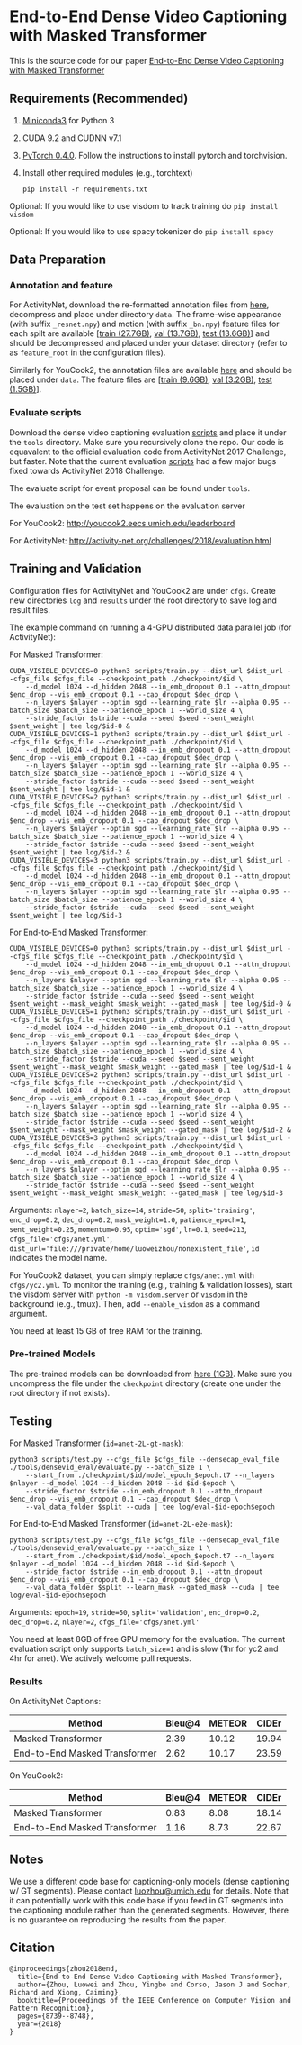 # End-to-End Dense Video Captioning with Masked Transformer

This is the source code for our paper [End-to-End Dense Video Captioning with Masked Transformer](http://openaccess.thecvf.com/content_cvpr_2018/CameraReady/0037.pdf)

## Requirements (Recommended)
1) [Miniconda3](https://conda.io/miniconda.html) for Python 3

2) CUDA 9.2 and CUDNN v7.1

3) [PyTorch 0.4.0](https://pytorch.org/get-started/locally/). Follow the instructions to install pytorch and torchvision.

4) Install other required modules (e.g., torchtext)

   `pip install -r requirements.txt`

Optional: If you would like to use visdom to track training do `pip install visdom`

Optional: If you would like to use spacy tokenizer do `pip install spacy`



## Data Preparation
### Annotation and feature
For ActivityNet, download the re-formatted annotation files from [here](http://youcook2.eecs.umich.edu/static/dat/anet_densecap/anet.tar.gz), decompress and place under directory `data`. The frame-wise appearance (with suffix `_resnet.npy`) and motion (with suffix `_bn.npy`) feature files for each spilt are available [[train (27.7GB)](http://youcook2.eecs.umich.edu/static/dat/anet_densecap/training_feat_anet.tar.gz), [val (13.7GB)](http://youcook2.eecs.umich.edu/static/dat/anet_densecap/validation_feat_anet.tar.gz), [test (13.6GB)](http://youcook2.eecs.umich.edu/static/dat/anet_densecap/testing_feat_anet.tar.gz)] and should be decompressed and placed under your dataset directory (refer to as `feature_root` in the configuration files).

Similarly for YouCook2, the annotation files are available [here](http://youcook2.eecs.umich.edu/static/dat/yc2_densecap/yc2.tar.gz) and should be placed under `data`. The feature files are [[train (9.6GB)](http://youcook2.eecs.umich.edu/static/dat/yc2_densecap/training_feat_yc2.tar.gz), [val (3.2GB)](http://youcook2.eecs.umich.edu/static/dat/yc2_densecap/validation_feat_yc2.tar.gz), [test (1.5GB)](http://youcook2.eecs.umich.edu/static/dat/yc2_densecap/testing_feat_yc2.tar.gz)].

### Evaluate scripts
Download the dense video captioning evaluation [scripts](https://github.com/LuoweiZhou/densevid_eval) and place it under the `tools` directory. Make sure you recursively clone the repo. Our code is equavalent to the official evaluation code from ActivityNet 2017 Challenge, but faster. Note that the current evaluation [scripts](https://github.com/ranjaykrishna/densevid_eval) had a few major bugs fixed towards ActivityNet 2018 Challenge.

The evaluate script for event proposal can be found under `tools`.

The evaluation on the test set happens on the evaluation server

For YouCook2: http://youcook2.eecs.umich.edu/leaderboard

For ActivityNet: http://activity-net.org/challenges/2018/evaluation.html


## Training and Validation
Configuration files for ActivityNet and YouCook2 are under `cfgs`. Create new directories `log` and `results` under the root directory to save log and result files.

The example command on running a 4-GPU distributed data parallel job (for ActivityNet):

For Masked Transformer:
```
CUDA_VISIBLE_DEVICES=0 python3 scripts/train.py --dist_url $dist_url --cfgs_file $cfgs_file --checkpoint_path ./checkpoint/$id \
    --d_model 1024 --d_hidden 2048 --in_emb_dropout 0.1 --attn_dropout $enc_drop --vis_emb_dropout 0.1 --cap_dropout $dec_drop \
    --n_layers $nlayer --optim sgd --learning_rate $lr --alpha 0.95 --batch_size $batch_size --patience_epoch 1 --world_size 4 \
    --stride_factor $stride --cuda --seed $seed --sent_weight $sent_weight | tee log/$id-0 &
CUDA_VISIBLE_DEVICES=1 python3 scripts/train.py --dist_url $dist_url --cfgs_file $cfgs_file --checkpoint_path ./checkpoint/$id \
    --d_model 1024 --d_hidden 2048 --in_emb_dropout 0.1 --attn_dropout $enc_drop --vis_emb_dropout 0.1 --cap_dropout $dec_drop \
    --n_layers $nlayer --optim sgd --learning_rate $lr --alpha 0.95 --batch_size $batch_size --patience_epoch 1 --world_size 4 \
    --stride_factor $stride --cuda --seed $seed --sent_weight $sent_weight | tee log/$id-1 &
CUDA_VISIBLE_DEVICES=2 python3 scripts/train.py --dist_url $dist_url --cfgs_file $cfgs_file --checkpoint_path ./checkpoint/$id \
    --d_model 1024 --d_hidden 2048 --in_emb_dropout 0.1 --attn_dropout $enc_drop --vis_emb_dropout 0.1 --cap_dropout $dec_drop \
    --n_layers $nlayer --optim sgd --learning_rate $lr --alpha 0.95 --batch_size $batch_size --patience_epoch 1 --world_size 4 \
    --stride_factor $stride --cuda --seed $seed --sent_weight $sent_weight | tee log/$id-2 &
CUDA_VISIBLE_DEVICES=3 python3 scripts/train.py --dist_url $dist_url --cfgs_file $cfgs_file --checkpoint_path ./checkpoint/$id \
    --d_model 1024 --d_hidden 2048 --in_emb_dropout 0.1 --attn_dropout $enc_drop --vis_emb_dropout 0.1 --cap_dropout $dec_drop \
    --n_layers $nlayer --optim sgd --learning_rate $lr --alpha 0.95 --batch_size $batch_size --patience_epoch 1 --world_size 4 \
    --stride_factor $stride --cuda --seed $seed --sent_weight $sent_weight | tee log/$id-3
```
For End-to-End Masked Transformer:
```
CUDA_VISIBLE_DEVICES=0 python3 scripts/train.py --dist_url $dist_url --cfgs_file $cfgs_file --checkpoint_path ./checkpoint/$id \
    --d_model 1024 --d_hidden 2048 --in_emb_dropout 0.1 --attn_dropout $enc_drop --vis_emb_dropout 0.1 --cap_dropout $dec_drop \
    --n_layers $nlayer --optim sgd --learning_rate $lr --alpha 0.95 --batch_size $batch_size --patience_epoch 1 --world_size 4 \
    --stride_factor $stride --cuda --seed $seed --sent_weight $sent_weight --mask_weight $mask_weight --gated_mask | tee log/$id-0 &
CUDA_VISIBLE_DEVICES=1 python3 scripts/train.py --dist_url $dist_url --cfgs_file $cfgs_file --checkpoint_path ./checkpoint/$id \
    --d_model 1024 --d_hidden 2048 --in_emb_dropout 0.1 --attn_dropout $enc_drop --vis_emb_dropout 0.1 --cap_dropout $dec_drop \
    --n_layers $nlayer --optim sgd --learning_rate $lr --alpha 0.95 --batch_size $batch_size --patience_epoch 1 --world_size 4 \
    --stride_factor $stride --cuda --seed $seed --sent_weight $sent_weight --mask_weight $mask_weight --gated_mask | tee log/$id-1 &
CUDA_VISIBLE_DEVICES=2 python3 scripts/train.py --dist_url $dist_url --cfgs_file $cfgs_file --checkpoint_path ./checkpoint/$id \
    --d_model 1024 --d_hidden 2048 --in_emb_dropout 0.1 --attn_dropout $enc_drop --vis_emb_dropout 0.1 --cap_dropout $dec_drop \
    --n_layers $nlayer --optim sgd --learning_rate $lr --alpha 0.95 --batch_size $batch_size --patience_epoch 1 --world_size 4 \
    --stride_factor $stride --cuda --seed $seed --sent_weight $sent_weight --mask_weight $mask_weight --gated_mask | tee log/$id-2 &
CUDA_VISIBLE_DEVICES=3 python3 scripts/train.py --dist_url $dist_url --cfgs_file $cfgs_file --checkpoint_path ./checkpoint/$id \
    --d_model 1024 --d_hidden 2048 --in_emb_dropout 0.1 --attn_dropout $enc_drop --vis_emb_dropout 0.1 --cap_dropout $dec_drop \
    --n_layers $nlayer --optim sgd --learning_rate $lr --alpha 0.95 --batch_size $batch_size --patience_epoch 1 --world_size 4 \
    --stride_factor $stride --cuda --seed $seed --sent_weight $sent_weight --mask_weight $mask_weight --gated_mask | tee log/$id-3
```

Arguments: `nlayer=2`, `batch_size=14`, `stride=50`, `split='training'`, `enc_drop=0.2`, `dec_drop=0.2`, `mask_weight=1.0`, `patience_epoch=1`, `sent_weight=0.25`, `momentum=0.95`, `optim='sgd'`, `lr=0.1`, `seed=213`, `cfgs_file='cfgs/anet.yml'`, `dist_url='file:///private/home/luoweizhou/nonexistent_file'`, `id` indicates the model name.

For YouCook2 dataset, you can simply replace `cfgs/anet.yml` with `cfgs/yc2.yml`. To monitor the training (e.g., training & validation losses), start the visdom server with `python -m visdom.server` or `visdom` in the background (e.g., tmux). Then, add `--enable_visdom` as a command argument.

You need at least 15 GB of free RAM for the training.

### Pre-trained Models
The pre-trained models can be downloaded from [here (1GB)](http://youcook2.eecs.umich.edu/static/dat/densecap_checkpoints/pre-trained-models.tar.gz). Make sure you uncompress the file under the `checkpoint` directory (create one under the root directory if not exists).


## Testing
For Masked Transformer (`id=anet-2L-gt-mask`):
```
python3 scripts/test.py --cfgs_file $cfgs_file --densecap_eval_file ./tools/densevid_eval/evaluate.py --batch_size 1 \
    --start_from ./checkpoint/$id/model_epoch_$epoch.t7 --n_layers $nlayer --d_model 1024 --d_hidden 2048 --id $id-$epoch \
    --stride_factor $stride --in_emb_dropout 0.1 --attn_dropout $enc_drop --vis_emb_dropout 0.1 --cap_dropout $dec_drop \
    --val_data_folder $split --cuda | tee log/eval-$id-epoch$epoch
```

For End-to-End Masked Transformer (`id=anet-2L-e2e-mask`):
```
python3 scripts/test.py --cfgs_file $cfgs_file --densecap_eval_file ./tools/densevid_eval/evaluate.py --batch_size 1 \
    --start_from ./checkpoint/$id/model_epoch_$epoch.t7 --n_layers $nlayer --d_model 1024 --d_hidden 2048 --id $id-$epoch \
    --stride_factor $stride --in_emb_dropout 0.1 --attn_dropout $enc_drop --vis_emb_dropout 0.1 --cap_dropout $dec_drop \
    --val_data_folder $split --learn_mask --gated_mask --cuda | tee log/eval-$id-epoch$epoch
```

Arguments: `epoch=19`, `stride=50`, `split='validation'`, `enc_drop=0.2`, `dec_drop=0.2`, `nlayer=2`, `cfgs_file='cfgs/anet.yml'`

You need at least 8GB of free GPU memory for the evaluation. The current evaluation script only supports `batch_size=1` and is slow (1hr for yc2 and 4hr for anet). We actively welcome pull requests.

### Results
On ActivityNet Captions:

| Method                        | Bleu@4 | METEOR | CIDEr |
|-------------------------------|--------|--------|-------|
| Masked Transformer            | 2.39   | 10.12  | 19.94 |
| End-to-End Masked Transformer | 2.62   | 10.17  | 23.59 |


On YouCook2:

| Method                        | Bleu@4 | METEOR | CIDEr |
|-------------------------------|--------|--------|-------|
| Masked Transformer            | 0.83   | 8.08   | 18.14 |
| End-to-End Masked Transformer | 1.16   | 8.73   | 22.67 |

## Notes
We use a different code base for captioning-only models (dense captioning w/ GT segments). Please contact <luozhou@umich.edu> for details. Note that it can potentially work with this code base if you feed in GT segments into the captioning module rather than the generated segments. However, there is no guarantee on reproducing the results from the paper.


## Citation
```
@inproceedings{zhou2018end,
  title={End-to-End Dense Video Captioning with Masked Transformer},
  author={Zhou, Luowei and Zhou, Yingbo and Corso, Jason J and Socher, Richard and Xiong, Caiming},
  booktitle={Proceedings of the IEEE Conference on Computer Vision and Pattern Recognition},
  pages={8739--8748},
  year={2018}
}
```
